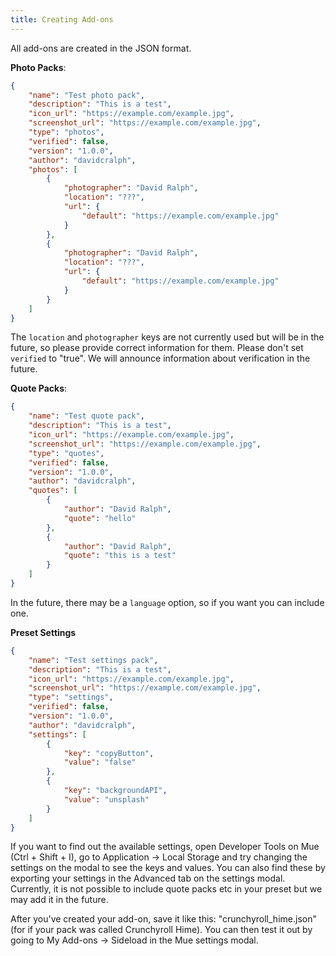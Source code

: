 ```yaml
---
title: Creating Add-ons
---
```


All add-ons are created in the JSON format.

**Photo Packs**:
```json
{
    "name": "Test photo pack",
    "description": "This is a test",
    "icon_url": "https://example.com/example.jpg",
    "screenshot_url": "https://example.com/example.jpg",
    "type": "photos",
    "verified": false,
    "version": "1.0.0",
    "author": "davidcralph",
    "photos": [
        {
            "photographer": "David Ralph",
            "location": "???",
            "url": {
                "default": "https://example.com/example.jpg"
            }
        },
        {
            "photographer": "David Ralph",
            "location": "???",
            "url": {
                "default": "https://example.com/example.jpg"
            }
        }
    ]
}
```
The ``location`` and ``photographer`` keys are not currently used but will be in the future, so please provide correct information for them. Please don't set ``verified`` to "true". We will announce information about verification in the future.

**Quote Packs**:
```json
{
    "name": "Test quote pack",
    "description": "This is a test",
    "icon_url": "https://example.com/example.jpg",
    "screenshot_url": "https://example.com/example.jpg",
    "type": "quotes",
    "verified": false,
    "version": "1.0.0",
    "author": "davidcralph",
    "quotes": [
        {
            "author": "David Ralph",
            "quote": "hello"
        },
        {
            "author": "David Ralph",
            "quote": "this is a test"
        }
    ]
}
```
In the future, there may be a ``language`` option, so if you want you can include one.

**Preset Settings**
```json
{
    "name": "Test settings pack",
    "description": "This is a test",
    "icon_url": "https://example.com/example.jpg",
    "screenshot_url": "https://example.com/example.jpg",
    "type": "settings",
    "verified": false,
    "version": "1.0.0",
    "author": "davidcralph",
    "settings": [
        {
            "key": "copyButton",
            "value": "false"
        },
        {
            "key": "backgroundAPI",
            "value": "unsplash"
        }
    ]
}
```
If you want to find out the available settings, open Developer Tools on Mue (Ctrl + Shift + I), go to Application -> Local Storage and try changing the settings on the modal to see the keys and values. You can also find these by exporting your settings in the Advanced tab on the settings modal. Currently, it is not possible to include quote packs etc in your preset but we may add it in the future.

After you've created your add-on, save it like this: "crunchyroll_hime.json" (for if your pack was called Crunchyroll Hime). You can then test it out by going to My Add-ons -> Sideload in the Mue settings modal.
